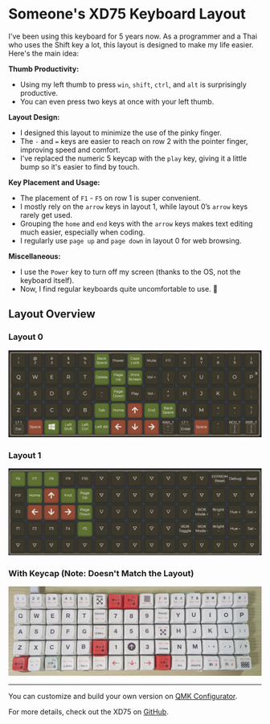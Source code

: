 # Someone's XD75 Keyboard Layout

I've been using this keyboard for 5 years now. As a programmer and a Thai who uses the Shift key a lot, this layout is designed to make my life easier. Here's the main idea:

**Thumb Productivity:**
- Using my left thumb to press ```win```, ```shift```, ```ctrl```, and ```alt``` is surprisingly productive.
- You can even press two keys at once with your left thumb.

**Layout Design:**
- I designed this layout to minimize the use of the pinky finger.
- The ```-``` and ```=``` keys are easier to reach on row 2 with the pointer finger, improving speed and comfort.
- I've replaced the numeric 5 keycap with the ```play``` key, giving it a little bump so it's easier to find by touch.

**Key Placement and Usage:**
- The placement of ```F1``` - ```F5``` on row 1 is super convenient.
- I mostly rely on the ```arrow``` keys in layout 1, while layout 0’s ```arrow``` keys rarely get used.
- Grouping the ```home``` and ```end``` keys with the ```arrow``` keys makes text editing much easier, especially when coding.
- I regularly use ```page up``` and ```page down``` in layout 0 for web browsing.

**Miscellaneous:**
- I use the ```Power``` key to turn off my screen (thanks to the OS, not the keyboard itself).
- Now, I find regular keyboards quite uncomfortable to use. 🤣

## Layout Overview

### Layout 0

![layout 0](img/layout_0.png)

### Layout 1

![layout 1](img/layout_1.png)

### With Keycap (Note: Doesn't Match the Layout)

![keyboard with keycap](img/with_keycap.jpg)

---

You can customize and build your own version on [QMK Configurator](https://config.qmk.fm/#/xiudi/xd75/LAYOUT_ortho_5x15).

For more details, check out the XD75 on [GitHub](https://github.com/qmk/qmk_firmware/tree/master/keyboards/xiudi/xd75).
